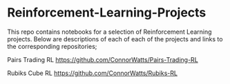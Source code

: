 # Reinforcement-Learning-Projects

This repo contains notebooks for a selection of Reinforcement Learning projects. Below are descriptions of each of each of the projects and links to the corresponding repositories;

Pairs Trading RL https://github.com/ConnorWatts/Pairs-Trading-RL

Rubiks Cube RL https://github.com/ConnorWatts/Rubiks-RL
